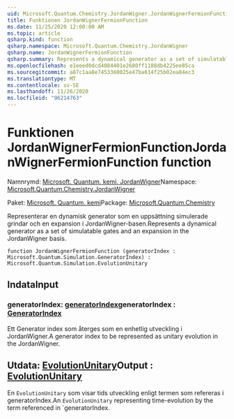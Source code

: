 ```yaml
---
uid: Microsoft.Quantum.Chemistry.JordanWigner.JordanWignerFermionFunction
title: Funktionen JordanWignerFermionFunction
ms.date: 11/25/2020 12:00:00 AM
ms.topic: article
qsharp.kind: function
qsharp.namespace: Microsoft.Quantum.Chemistry.JordanWigner
qsharp.name: JordanWignerFermionFunction
qsharp.summary: Represents a dynamical generator as a set of simulatable gates and an expansion in the JordanWigner basis.
ms.openlocfilehash: e1eeed0dcd4084401e2680ff1188db4225ee85ca
ms.sourcegitcommit: a87c1aa8e7453360025e47ba614f25b02ea84ec3
ms.translationtype: MT
ms.contentlocale: sv-SE
ms.lasthandoff: 11/26/2020
ms.locfileid: "96214763"
---
```

# <a name="jordanwignerfermionfunction-function"></a><span data-ttu-id="af284-102">Funktionen JordanWignerFermionFunction</span><span class="sxs-lookup"><span data-stu-id="af284-102">JordanWignerFermionFunction function</span></span>

<span data-ttu-id="af284-103">Namnrymd: [Microsoft. Quantum. kemi. JordanWigner](xref:Microsoft.Quantum.Chemistry.JordanWigner)</span><span class="sxs-lookup"><span data-stu-id="af284-103">Namespace: [Microsoft.Quantum.Chemistry.JordanWigner](xref:Microsoft.Quantum.Chemistry.JordanWigner)</span></span>

<span data-ttu-id="af284-104">Paket: [Microsoft. Quantum. kemi](https://nuget.org/packages/Microsoft.Quantum.Chemistry)</span><span class="sxs-lookup"><span data-stu-id="af284-104">Package: [Microsoft.Quantum.Chemistry](https://nuget.org/packages/Microsoft.Quantum.Chemistry)</span></span>


<span data-ttu-id="af284-105">Representerar en dynamisk generator som en uppsättning simulerade grindar och en expansion i JordanWigner-basen.</span><span class="sxs-lookup"><span data-stu-id="af284-105">Represents a dynamical generator as a set of simulatable gates and an expansion in the JordanWigner basis.</span></span>

```qsharp
function JordanWignerFermionFunction (generatorIndex : Microsoft.Quantum.Simulation.GeneratorIndex) : Microsoft.Quantum.Simulation.EvolutionUnitary
```


## <a name="input"></a><span data-ttu-id="af284-106">Indata</span><span class="sxs-lookup"><span data-stu-id="af284-106">Input</span></span>

### <a name="generatorindex--generatorindex"></a><span data-ttu-id="af284-107">generatorIndex: [generatorIndex](xref:Microsoft.Quantum.Simulation.GeneratorIndex)</span><span class="sxs-lookup"><span data-stu-id="af284-107">generatorIndex : [GeneratorIndex](xref:Microsoft.Quantum.Simulation.GeneratorIndex)</span></span>

<span data-ttu-id="af284-108">Ett Generator index som återges som en enhetlig utveckling i JordanWigner.</span><span class="sxs-lookup"><span data-stu-id="af284-108">A generator index to be represented as unitary evolution in the JordanWigner.</span></span>



## <a name="output--evolutionunitary"></a><span data-ttu-id="af284-109">Utdata: [EvolutionUnitary](xref:Microsoft.Quantum.Simulation.EvolutionUnitary)</span><span class="sxs-lookup"><span data-stu-id="af284-109">Output : [EvolutionUnitary](xref:Microsoft.Quantum.Simulation.EvolutionUnitary)</span></span>

<span data-ttu-id="af284-110">En `EvolutionUnitary` som visar tids utveckling enligt termen som refereras i generatorIndex.</span><span class="sxs-lookup"><span data-stu-id="af284-110">An `EvolutionUnitary` representing time-evolution by the term referenced in \`generatorIndex.</span></span>